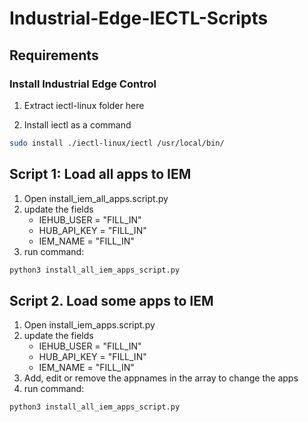 # Industrial-Edge-IECTL-Scripts


## Requirements

### Install Industrial Edge Control
1. Extract iectl-linux folder here

2. Install iectl as a command
```bash
sudo install ./iectl-linux/iectl /usr/local/bin/
```


## Script 1: Load all apps to IEM
1. Open install_iem_all_apps.script.py
2. update the fields
    * IEHUB_USER = "FILL_IN" 
    * HUB_API_KEY = "FILL_IN" 
    * IEM_NAME = "FILL_IN" 
3. run command: 
```bash 
python3 install_all_iem_apps_script.py
``` 

## Script 2. Load some apps to IEM
1. Open install_iem_apps.script.py
2. update the fields 
    * IEHUB_USER = "FILL_IN"  
    * HUB_API_KEY = "FILL_IN"
    * IEM_NAME = "FILL_IN" 
3. Add, edit or remove the appnames in the array to change the apps
4. run command: 
```bash 
python3 install_all_iem_apps_script.py
``` 